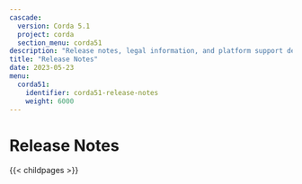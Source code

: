 ```yaml
---
cascade:
  version: Corda 5.1
  project: corda
  section_menu: corda51
description: "Release notes, legal information, and platform support details for Corda 5.1."
title: "Release Notes"
date: 2023-05-23
menu:
  corda51:
    identifier: corda51-release-notes
    weight: 6000
---
```

# Release Notes

{{< childpages >}}
